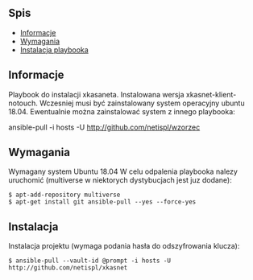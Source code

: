
## Spis
* [Informacje](#Informacje)
* [Wymagania](#Wymagania)
* [Instalacja playbooka](#Instalacja)

## Informacje
Playbook do instalacji xkasaneta. Instalowana wersja xkasnet-klient-notouch. Wczesniej musi być zainstalowany system operacyjny ubuntu 18.04.
Ewentualnie można zainstalować system z innego playbooka:

ansible-pull -i hosts -U http://github.com/netispl/wzorzec

## Wymagania
Wymagany system Ubuntu 18.04 
W celu odpalenia playbooka nalezy uruchomić (multiverse w niektorych dystybucjach jest juz dodane):

```
$ apt-add-repository multiverse
$ apt-get install git ansible-pull --yes --force-yes
```

## Instalacja
Instalacja projektu (wymaga podania hasła do odszyfrowania klucza):

```
$ ansible-pull --vault-id @prompt -i hosts -U http://github.com/netispl/xkasnet
```

